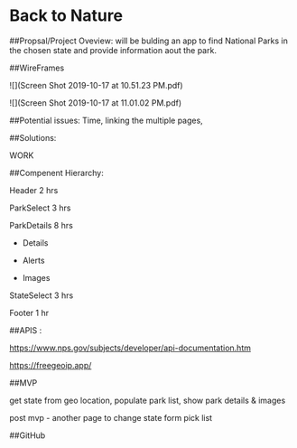 # Back to Nature

##Propsal/Project Oveview:
will be bulding an app to find National Parks in the chosen state and provide information aout the park.

##WireFrames



![](Screen Shot 2019-10-17 at 10.51.23 PM.pdf)

![](Screen Shot 2019-10-17 at 11.01.02 PM.pdf)




##Potential issues: 
Time, linking the multiple pages,

##Solutions: 

WORK

##Compenent Hierarchy:

Header           2 hrs

ParkSelect       3 hrs
 
ParkDetails      8 hrs

*    Details
   
*    Alerts
 
*    Images

StateSelect      3 hrs   

Footer				1 hr


##APIS :

https://www.nps.gov/subjects/developer/api-documentation.htm

https://freegeoip.app/

##MVP

get state from geo location, populate park list,
show park details & images

post mvp - another page to change state form pick list




##GitHub




